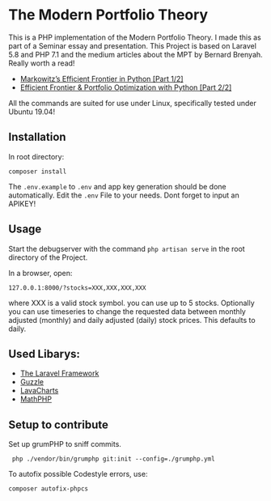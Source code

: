 # The Modern Portfolio Theory

This is a PHP implementation of the Modern Portfolio Theory. I made this as part of a Seminar essay and presentation.
This Project is based on Laravel 5.8 and PHP 7.1 and the medium articles about the MPT by Bernard Brenyah. 
Really worth a read! 

- [Markowitz’s Efficient Frontier in Python [Part 1/2]](https://medium.com/python-data/effient-frontier-in-python-34b0c3043314)
- [Efficient Frontier & Portfolio Optimization with Python [Part 2/2]](https://medium.com/python-data/efficient-frontier-portfolio-optimization-with-python-part-2-2-2fe23413ad94)

All the commands are suited for use under Linux, specifically tested under Ubuntu 19.04!

## Installation

In root directory:
```
composer install
```

The `.env.example` to `.env` and app key generation should be done automatically.
Edit the `.env` File to your needs. Dont forget to input an APIKEY!

## Usage
Start the debugserver with the command `php artisan serve` in the root directory of the Project.

In a browser, open: 

```
127.0.0.1:8000/?stocks=XXX,XXX,XXX,XXX
```
where XXX is a valid stock symbol. you can use up to 5 stocks. Optionally you can use timeseries to change the requested data between monthly adjusted (monthly) and daily adjusted (daily) stock prices. This defaults to daily. 

## Used Libarys:

 - [The Laravel Framework](https://github.com/laravel/laravel)
 - [Guzzle](http://docs.guzzlephp.org/en/stable/overview.html)
 - [LavaCharts](https://github.com/kevinkhill/lavacharts)
 - [MathPHP](https://github.com/markrogoyski/math-php)


 ## Setup to contribute
Set up grumPHP to sniff commits.
```
 php ./vendor/bin/grumphp git:init --config=./grumphp.yml
```
To autofix possible Codestyle errors, use:
```
composer autofix-phpcs
```
